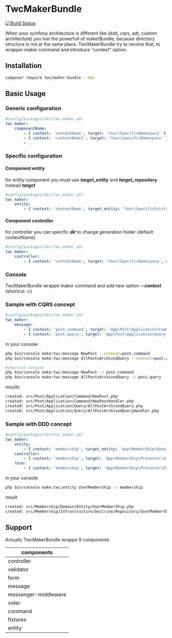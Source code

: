# TwcMakerBundle

[![Build Status](https://travis-ci.com/thewalkingcoder/maker-bundle.svg?branch=master)](https://travis-ci.com/thewalkingcoder/maker-bundle)

When your symfony architecture is different like (ddd, cqrs, adr, custom architecture) you lost the powerfull of makerBundle,
because directory structure is not at the same place.
TwcMakerBundle try to revolve that, to wrapper maker command and introduce "context" option.

## Installation

```bash
composer require twc/maker-bundle --dev
```

## Basic Usage

### Generic configuration

```yaml
#config/packages/dev/twc_maker.yml
twc_maker:
    componentName:
        - { context: 'contextName', target: 'Your\SpecificNamespace' }
        - { context: 'contextName1', target: 'Your\SpecificNamespace' }
        - ...
```

### Specific configuration

#### Component entity

for entity component you must use ***target_entity*** and ***target_repository*** instead ***target***

```yaml
#config/packages/dev/twc_maker.yml
twc_maker:
    entity:
        - { context: 'contextName', target_entity: 'Your\SpecificEntityNamespace', target_repository: 'Your\SpecificRepositoryNamespace' }
```

#### Component controller

for controller you can specific ***dir*** to change generation folder (default contextName)

```yaml
#config/packages/dev/twc_maker.yml
twc_maker:
    controller:
        - { context: 'contextName', target: 'Your\SpecificNamespace', dir: 'my/custom/directory/template' }
```

### Console

TwcMakerBundle wrappe maker command and add new option ***--context*** (shortcut -c)

### Sample with CQRS concept

```yaml
#config/packages/dev/twc_maker.yml
twc_maker:
    message:
        - { context: 'post.command', target: 'App\Post\Application\Command' }
        - { context: 'post.query', target: 'App\Post\Application\Query' }
```

in your console

```bash
php bin/console make:twc:message NewPost --context=post.command
php bin/console make:twc:message AllPostsArchivedQuery --context=post.query
```

```bash
#shortcut version
php bin/console make:twc:message NewPost -c post.command
php bin/console make:twc:message AllPostsArchivedQuery -c post.query

```
results

```bash
created: src/Post/Application/Command/NewPost.php
created: src/Post/Application/Command/NewPostHandler.php
created: src/Post/Application/Query/AllPostArchivedQuery.php
created: src/Post/Application/Query/AllPostArchivedQueryHandler.php

```

### Sample with DDD concept

```yaml
#config/packages/dev/twc_maker.yml
twc_maker:
    entity:
        - { context: 'membership', target_entity: 'App\MemberShip\Domain\Entity', target_repository: 'App\MemberShip\Infrastructure\Doctrine\Repository' }
    controller:
        - { context: 'membership', target: 'App\MemberShip\Presenter\Controller' }
    form:
        - { context: 'membership', target: 'App\MemberShip\Presenter\Form' }
```

in your console

```bash
php bin/console make:twc:entity UserMembership -c membership
```

result

```bash
created: src/Membership/Domain/Entity/UserMemberShip.php
created: src/Membership/Infrastructure/Doctrine/Repository/UserMemberShipRepository.php
```

## Support

Actually TwcMakerBundle wrappe 9 components

| components |
|------------|
| controller |
| validator  |
| form |
| message |
| messenger-middleware |
| voter |
| command |
| fixtures |
| entity |




